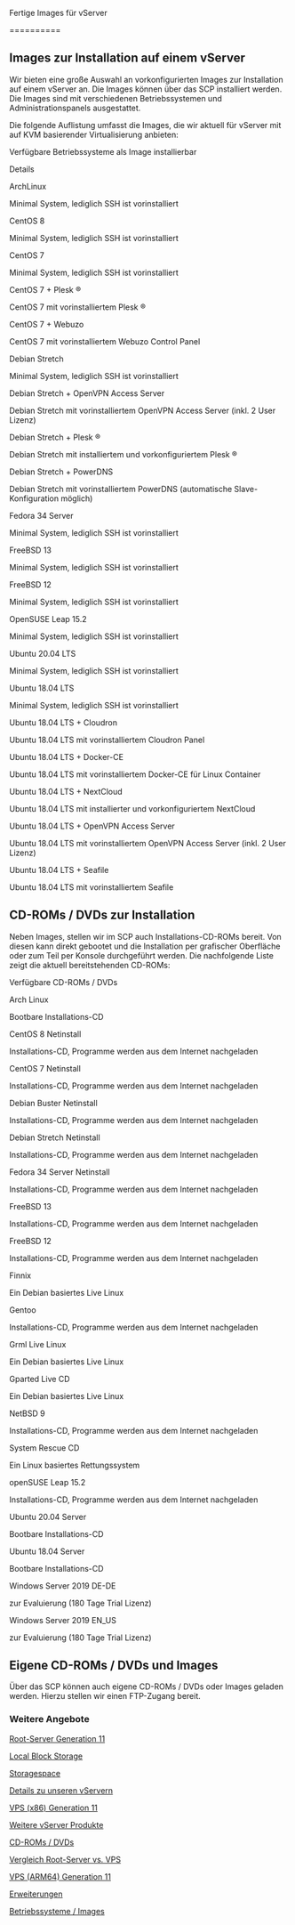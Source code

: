 Fertige Images für vServer

==========

Images zur Installation auf einem vServer
----------

Wir bieten eine große Auswahl an vorkonfigurierten Images zur Installation auf einem vServer an. Die Images können über das SCP installiert werden. Die Images sind mit verschiedenen Betriebssystemen und Administrationspanels ausgestattet.

Die folgende Auflistung umfasst die Images, die wir aktuell für vServer mit auf KVM basierender Virtualisierung anbieten:

Verfügbare Betriebssysteme als Image installierbar

Details

ArchLinux

Minimal System, lediglich SSH ist vorinstalliert

CentOS 8

Minimal System, lediglich SSH ist vorinstalliert

CentOS 7

Minimal System, lediglich SSH ist vorinstalliert

CentOS 7 + Plesk ®

CentOS 7 mit vorinstalliertem Plesk ®

CentOS 7 + Webuzo

CentOS 7 mit vorinstalliertem Webuzo Control Panel

Debian Stretch

Minimal System, lediglich SSH ist vorinstalliert

Debian Stretch + OpenVPN Access Server

Debian Stretch mit vorinstalliertem OpenVPN Access Server (inkl. 2 User Lizenz)

Debian Stretch + Plesk ®

Debian Stretch mit installiertem und vorkonfiguriertem Plesk ®

Debian Stretch + PowerDNS

Debian Stretch mit vorinstalliertem PowerDNS (automatische Slave-Konfiguration möglich)

Fedora 34 Server

Minimal System, lediglich SSH ist vorinstalliert

FreeBSD 13

Minimal System, lediglich SSH ist vorinstalliert

FreeBSD 12

Minimal System, lediglich SSH ist vorinstalliert

OpenSUSE Leap 15.2

Minimal System, lediglich SSH ist vorinstalliert

Ubuntu 20.04 LTS

Minimal System, lediglich SSH ist vorinstalliert

Ubuntu 18.04 LTS

Minimal System, lediglich SSH ist vorinstalliert

Ubuntu 18.04 LTS + Cloudron

Ubuntu 18.04 LTS mit vorinstalliertem Cloudron Panel

Ubuntu 18.04 LTS + Docker-CE

Ubuntu 18.04 LTS mit vorinstalliertem Docker-CE für Linux Container

Ubuntu 18.04 LTS + NextCloud

Ubuntu 18.04 LTS mit installierter und vorkonfiguriertem NextCloud

Ubuntu 18.04 LTS + OpenVPN Access Server

Ubuntu 18.04 LTS mit vorinstalliertem OpenVPN Access Server (inkl. 2 User Lizenz)

Ubuntu 18.04 LTS + Seafile

Ubuntu 18.04 LTS mit vorinstalliertem Seafile

CD-ROMs / DVDs zur Installation
----------

Neben Images, stellen wir im SCP auch Installations-CD-ROMs bereit. Von diesen kann direkt gebootet und die Installation per grafischer Oberfläche oder zum Teil per Konsole durchgeführt werden. Die nachfolgende Liste zeigt die aktuell bereitstehenden CD-ROMs:

Verfügbare CD-ROMs / DVDs

Arch Linux

Bootbare Installations-CD

CentOS 8 Netinstall

Installations-CD, Programme werden aus dem Internet nachgeladen

CentOS 7 Netinstall

Installations-CD, Programme werden aus dem Internet nachgeladen

Debian Buster Netinstall

Installations-CD, Programme werden aus dem Internet nachgeladen

Debian Stretch Netinstall

Installations-CD, Programme werden aus dem Internet nachgeladen

Fedora 34 Server Netinstall

Installations-CD, Programme werden aus dem Internet nachgeladen

FreeBSD 13

Installations-CD, Programme werden aus dem Internet nachgeladen

FreeBSD 12

Installations-CD, Programme werden aus dem Internet nachgeladen

Finnix

Ein Debian basiertes Live Linux

Gentoo

Installations-CD, Programme werden aus dem Internet nachgeladen

Grml Live Linux

Ein Debian basiertes Live Linux

Gparted Live CD

Ein Debian basiertes Live Linux

NetBSD 9

Installations-CD, Programme werden aus dem Internet nachgeladen

System Rescue CD

Ein Linux basiertes Rettungssystem

openSUSE Leap 15.2

Installations-CD, Programme werden aus dem Internet nachgeladen

Ubuntu 20.04 Server

Bootbare Installations-CD

Ubuntu 18.04 Server

Bootbare Installations-CD

Windows Server 2019 DE-DE

zur Evaluierung (180 Tage Trial Lizenz)

Windows Server 2019 EN\_US

zur Evaluierung (180 Tage Trial Lizenz)

Eigene CD-ROMs / DVDs und Images
----------

Über das SCP können auch eigene CD-ROMs / DVDs oder Images geladen werden. Hierzu stellen wir einen FTP-Zugang bereit.

### Weitere Angebote ###

[Root-Server Generation 11](https://www.netcup.com/de/server/root-server)

[Local Block Storage](https://www.netcup.com/de/server/local-block-storage)

[Storagespace](https://www.netcup.com/de/server/server-storage)

[Details zu unseren vServern](https://www.netcup.com/de/server/vserver-guenstig-qualitaet)

[VPS (x86) Generation 11](https://www.netcup.com/de/server/vps)

[Weitere vServer Produkte](https://www.netcup.com/de/server/guenstige-vserver-angebote)

[CD-ROMs / DVDs](https://www.netcup.com/de/server/vserver-images)

[Vergleich Root-Server vs. VPS](https://www.netcup.com/de/server/vergleich-root-server-vps)

[VPS (ARM64) Generation 11](https://www.netcup.com/de/server/arm-server)

[Erweiterungen](https://www.netcup.com/de/server/kvm-server-erweiterungen)

[Betriebssysteme / Images](https://www.netcup.com/de/server/vserver-images)
